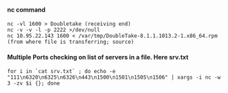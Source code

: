 #### nc command
```
nc -vl 1600 > Doubletake (receiving end)
nc -v -v -l -p 2222 >/dev/null
nc 10.95.22.143 1600 < /var/tmp/DoubleTake-8.1.1.1013.2-1.x86_64.rpm (from where file is transferring; source)
```

#### Multiple Ports checking on list of servers in a file. Here srv.txt
```
for i in `cat srv.txt` ; do echo -e "111\n6320\n6325\n6326\n443\n1500\n1501\n1505\n1506" | xargs -i nc -w 3 -zv $i {}; done
```
